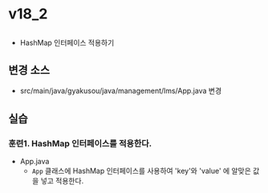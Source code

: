 # v18_2

##

-  HashMap 인터페이스 적용하기

## 변경 소스

- src/main/java/gyakusou/java/management/lms/App.java 변경  

  
## 실습

### 훈련1. HashMap 인터페이스를 적용한다.

- App.java
  - `App` 클래스에 HashMap 인터페이스를 사용하여 'key'와 'value' 에 알맞은 값을 넣고 적용한다.



